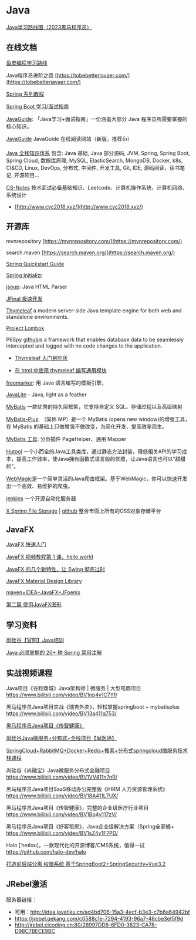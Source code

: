 # Java

[Java学习路线图（2023黑马程序员）](/blog/java/java-learn-road.md)

## 在线文档

[鱼皮编程学习路线](https://luxian.yupi.icu/)

Java程序员进阶之路 [https://tobebetterjavaer.com/](https://tobebetterjavaer.com/)

[Spring 系列教程](https://github.com/wuyouzhuguli/SpringAll)

[Spring Boot 学习/面试指南](https://snailclimb.gitee.io/springboot-guide/)

[JavaGuide](https://snailclimb.gitee.io/javaguide/#/): 「Java学习+面试指南」一份涵盖大部分 Java 程序员所需要掌握的核心知识。

[JavaGuide](https://javaguide.cn/) JavaGuide 在线阅读网站（新版，推荐👍）

[Java 全栈知识体系](https://pdai.tech/) 包含: Java 基础, Java 部分源码, JVM, Spring, Spring Boot, Spring Cloud, 数据库原理, MySQL, ElasticSearch, MongoDB, Docker, k8s, CI&CD, Linux, DevOps, 分布式, 中间件, 开发工具, Git, IDE, 源码阅读，读书笔记, 开源项目...

[CS-Notes](https://github.com/CyC2018/CS-Notes) 技术面试必备基础知识、Leetcode、计算机操作系统、计算机网络、系统设计
 - [http://www.cyc2018.xyz/](http://www.cyc2018.xyz/)



## 开源库

mvnrepository [https://mvnrepository.com/](https://mvnrepository.com/)

search.maven [https://search.maven.org/](https://search.maven.org/)

[Spring Quickstart Guide](https://spring.io/quickstart)

[Spring Initializr](https://start.spring.io/)

[jsoup](https://jsoup.org/):  Java HTML Parser

[JFinal 极速开发](https://jfinal.com/)

[Thymeleaf](https://www.thymeleaf.org/) a modern server-side Java template engine for both web and standalone environments.

[Project Lombok](https://www.projectlombok.org/)

P6Spy [github](https://github.com/p6spy/p6spy)is a framework that enables database data to be seamlessly intercepted and logged with no code changes to the application.

- [Thymeleaf 入门到吃灰 ](https://www.cnblogs.com/msi-chen/p/10974009.html)

- [在 html 中使用 thymeleaf 编写通用模块](https://www.cnblogs.com/miaoying/p/7804351.html)

[freemarker](https://freemarker.apache.org/): 用 Java 语言编写的模板引擎，

[JavaLite](https://javalite.io/) - Java, light as a feather

[MyBatis](https://mybatis.org/mybatis-3/zh/index.html) 一款优秀的持久层框架，它支持自定义 SQL、存储过程以及高级映射

[MyBatis-Plus](https://baomidou.com/): （简称 MP）是一个 MyBatis (opens new window)的增强工具，在 MyBatis 的基础上只做增强不做改变，为简化开发、提高效率而生。

[MyBatis 工具](https://mybatis.io/): 分页插件 PageHelper、通用 Mapper

[Hutool](https://www.hutool.cn/) 一个小而全的Java工具类库，通过静态方法封装，降低相关API的学习成本，提高工作效率，使Java拥有函数式语言般的优雅，让Java语言也可以“甜甜的”。

[WebMagic](http://webmagic.io/)是一个简单灵活的Java爬虫框架。基于WebMagic，你可以快速开发出一个高效、易维护的爬虫。

[jenkins](https://www.jenkins.io/zh/) 一个开源自动化服务器

[X Spring File Storage](https://spring-file-storage.xuyanwu.cn/#/) | [github](https://github.com/1171736840/spring-file-storage) 整合市面上所有的OSS对象存储平台

## JavaFX

[JavaFX 快速入门](https://www.yiibai.com/javafx/javafx-tutorial-for-beginners.html)

[JavaFX 视频教程第 1 课，hello world](https://www.bilibili.com/video/av32110153)

[JavaFX 的几个新特性，让 Swing 彻底过时](https://zhuanlan.zhihu.com/p/28540820)

[JavaFX Material Design Library](https://github.com/sshahine/JFoenix)

[maven+IDEA+JavaFX+JFoenix](https://www.jianshu.com/p/a01a0e027f09)

[第二篇 使用JavaFX图形](http://www.javafxchina.net/blog/docs/graphics/)

## 学习资料

[尚硅谷【官网】Java培训](http://www.atguigu.com/)

[Java 必须掌握的 20+ 种 Spring 常用注解](https://mp.weixin.qq.com/s/b8bKuoaJAgGdFx9nTaFpgg)


## 实战视频课程

Java项目《谷粒商城》Java架构师 | 微服务 | 大型电商项目
https://www.bilibili.com/video/BV1np4y1C7Yf/


黑马程序员Java项目实战《瑞吉外卖》，轻松掌握springboot + mybatisplus
https://www.bilibili.com/video/BV13a411q753/


[黑马程序员Java项目《传智健康》](https://www.bilibili.com/video/BV1Bo4y117zV)

[尚硅谷Java微服务+分布式+全栈项目【尚医通】](https://www.bilibili.com/video/BV1V5411K7rT)

[SpringCloud+RabbitMQ+Docker+Redis+搜索+分布式springcloud微服务技术栈课程](https://www.bilibili.com/video/BV1LQ4y127n4/)

尚硅谷《尚融宝》Java微服务分布式金融项目
https://www.bilibili.com/video/BV1VV411n7nR/


黑马程序员Java项目SaaS移动办公完整版《iHRM 人力资源管理系统》
https://www.bilibili.com/video/BV18A411L7UX/


黑马程序员Java项目《传智健康》，完整的企业级医疗行业项目
https://www.bilibili.com/video/BV1Bo4y117zV/

黑马程序员Java项目《好客租房》，Java企业级解决方案（Spring全家桶+
https://www.bilibili.com/video/BV1sZ4y1F7PD/


Halo [ˈheɪloʊ]，一款现代化的开源博客/CMS系统，值得一试
https://github.com/halo-dev/halo


[打造前后端分离 权限系统 基于SpringBoot2+SpringSecurity+Vue3.2](https://www.bilibili.com/video/BV1GU4y1r7UV/)

## JRebel激活

服务器链接：
- 可用：http://idea.javatiku.cn/ad4bd706-15a3-4ecf-b3e3-c7b6a64942bf
- https://jrebel.qekang.com/c0588c1e-7294-4193-96a7-46cbe3ef5f9d
- http://jrebel.cicoding.cn:80/28997DD8-6FD0-3823-CA78-D98C7BECE9BC